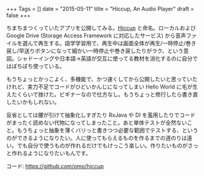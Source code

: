 +++
Tags = []
date = "2015-05-11"
title = "Hiccup, An Audio Player"
draft = false
+++

ちまちまつくっていたアプリを公開してみる。[Hiccup](https://play.google.com/store/apps/details?id=es.flakiness.hiccup) と命名。ローカルおよび Google Drive (Storage Access Framework に対応したサービス) から音声ファイルを選んで再生する。語学学習用で、再生中は画面全体が再生/一時停止/巻き戻し/早送りボタンになって細かい一時停止や巻き戻したりがラク、という意図。シャドーイングや日本語->英語が交互に使ってる教材を消化するのに自分ではぼちぼち使っている。

もうちょっとかっこよく、多機能で、かつ速くしてから公開したいと思っていたけれど、実力不足でコードがひどいかんじになってしまい Hello World に毛が生えたくらいで挫けた。ビギナーなので仕方なし。もうちょっと修行したら書き直したいかもしれない。

反省としては腰が引けて抽象化しすぎたり RxJava や DI  を濫用したりでコードがまったく読めない代物になってしまったこと。あと単体テストが全然ないこと。もうちょっと抽象を薄くバリっと書きつつ必要な範囲でテストする、というのができるようになりたい。人に使ってもらえるものを作るまでの道のりは遠い。でも自分で使うものが作れるだけでもけっこう楽しい。作りたいものがさっと作れるようになりたいもんです。

コード: https://github.com/omo/hiccup
